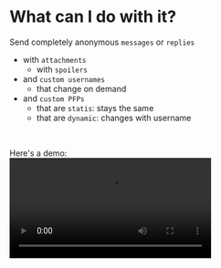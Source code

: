 # What can I do with it?

Send completely anonymous `messages` or `replies`
- with `attachments`
    - with `spoilers`
- and `custom usernames`
    - that change on demand
- and `custom PFPs`
    - that are `statis`: stays the same
    - that are `dynamic`: changes with username 

<br>

Here's a demo:\
<video src="_media/demo1.mp4" type="video/mp4" width="70%" controls loop playsinline></video>